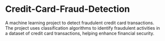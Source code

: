 # Credit-Card-Fraud-Detection
A machine learning project to detect fraudulent credit card transactions. The project uses classification algorithms to identify fraudulent activities in a dataset of credit card transactions, helping enhance financial security.

